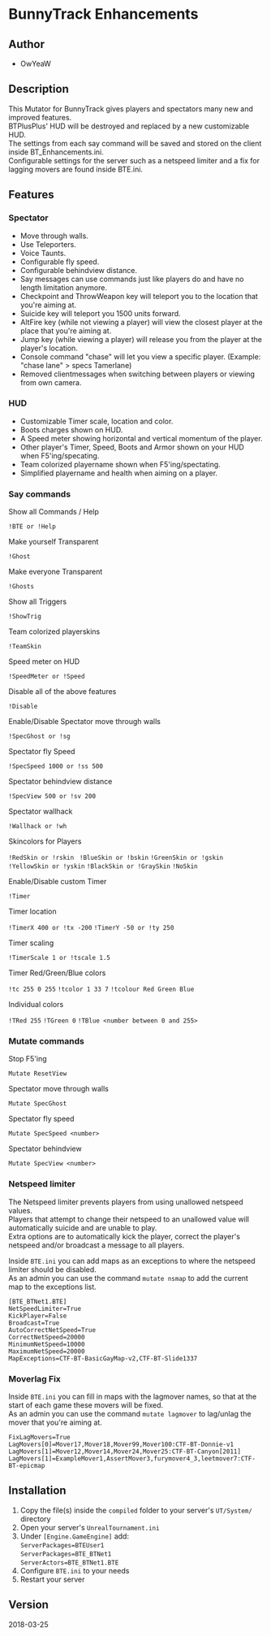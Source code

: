 # BunnyTrack Enhancements

## Author
* OwYeaW

## Description
This Mutator for BunnyTrack gives players and spectators many new and improved features.  
BTPlusPlus' HUD will be destroyed and replaced by a new customizable HUD.   
The settings from each say command will be saved and stored on the client inside BT_Enhancements.ini.   
Configurable settings for the server such as a netspeed limiter and a fix for lagging movers are found inside BTE.ini.

## Features

### Spectator
- Move through walls.
- Use Teleporters.
- Voice Taunts.
- Configurable fly speed.
- Configurable behindview distance.
- Say messages can use commands just like players do and have no length limitation anymore.
- Checkpoint and ThrowWeapon key will teleport you to the location that you're aiming at.
- Suicide key will teleport you 1500 units forward.
- AltFire key (while not viewing a player) will view the closest player at the place that you're aiming at.
- Jump key (while viewing a player) will release you from the player at the player's location.
- Console command "chase" will let you view a specific player. (Example: "chase lane" > specs Tamerlane)
- Removed clientmessages when switching between players or viewing from own camera.

### HUD
- Customizable Timer scale, location and color.
- Boots charges shown on HUD.
- A Speed meter showing horizontal and vertical momentum of the player.
- Other player's Timer, Speed, Boots and Armor shown on your HUD when F5'ing/specating.
- Team colorized playername shown when F5'ing/spectating.
- Simplified playername and health when aiming on a player.

### Say commands
Show all Commands / Help

`!BTE or !Help`

Make yourself Transparent

`!Ghost`

Make everyone Transparent

`!Ghosts`

Show all Triggers

`!ShowTrig`

Team colorized playerskins

`!TeamSkin`

Speed meter on HUD

`!SpeedMeter or !Speed`

Disable all of the above features

`!Disable`

Enable/Disable Spectator move through walls

`!SpecGhost or !sg`

Spectator fly Speed

`!SpecSpeed 1000 or !ss 500`

Spectator behindview distance

`!SpecView 500 or !sv 200`

Spectator wallhack

`!Wallhack or !wh`

Skincolors for Players

`!RedSkin or !rskin `
`!BlueSkin or !bskin`
`!GreenSkin or !gskin`
`!YellowSkin or !yskin`
`!BlackSkin or !GraySkin`
`!NoSkin`

Enable/Disable custom Timer

`!Timer`

Timer location

`!TimerX 400 or !tx -200`
`!TimerY -50 or !ty 250`

Timer scaling

`!TimerScale 1 or !tscale 1.5`

Timer Red/Green/Blue colors

`!tc 255 0 255`
`!tcolor 1 33 7`
`!tcolour Red Green Blue`

Individual colors

`!TRed 255`
`!TGreen 0`
`!TBlue <number between 0 and 255>`

### Mutate commands
Stop F5'ing

`Mutate ResetView`

Spectator move through walls

`Mutate SpecGhost`

Spectator fly speed

`Mutate SpecSpeed <number>`
  
Spectator behindview

`Mutate SpecView <number>`

### Netspeed limiter
The Netspeed limiter prevents players from using unallowed netspeed values.    
Players that attempt to change their netspeed to an unallowed value will automatically suicide and are unable to play.       
Extra options are to automatically kick the player, correct the player's netspeed and/or broadcast a message to all players.

Inside `BTE.ini` you can add maps as an exceptions to where the netspeed limiter should be disabled.    
As an admin you can use the command `mutate nsmap` to add the current map to the exceptions list.

```
[BTE_BTNet1.BTE]
NetSpeedLimiter=True
KickPlayer=False
Broadcast=True
AutoCorrectNetSpeed=True
CorrectNetSpeed=20000
MinimumNetSpeed=10000
MaximumNetSpeed=20000
MapExceptions=CTF-BT-BasicGayMap-v2,CTF-BT-Slide1337
```

### Moverlag Fix
Inside `BTE.ini` you can fill in maps with the lagmover names, so that at the start of each game these movers will be fixed.   
As an admin you can use the command `mutate lagmover` to lag/unlag the mover that you're aiming at.

```
FixLagMovers=True
LagMovers[0]=Mover17,Mover18,Mover99,Mover100:CTF-BT-Donnie-v1
LagMovers[1]=Mover12,Mover14,Mover24,Mover25:CTF-BT-Canyon[2011]
LagMovers[1]=ExampleMover1,AssertMover3,furymover4_3,leetmover7:CTF-BT-epicmap
```

## Installation
1. Copy the file(s) inside the `compiled` folder to your server's `UT/System/` directory
2. Open your server's `UnrealTournament.ini`
3. Under `[Engine.GameEngine]` add:  
`ServerPackages=BTEUser1`  
`ServerPackages=BTE_BTNet1`  
`ServerActors=BTE_BTNet1.BTE`
4. Configure `BTE.ini` to your needs
5. Restart your server

## Version
2018-03-25
